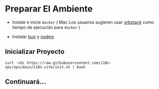 # Preparar El Ambiente

* Instale e inicie `docker` ( Mac Los usuarios sugieren usar [orbstack](https://orbstack.dev) como tiempo de ejecución para `docker` )

* Instalar [bun](https://bun.sh/docs/installation) y [nodejs](https://nodejs.org/en/download/package-manager)

## Inicializar Proyecto

```
curl -sSL https://raw.githubusercontent.com/i18n-ops/ops/main/i18n.site/init.sh | bash
```

## Continuará…